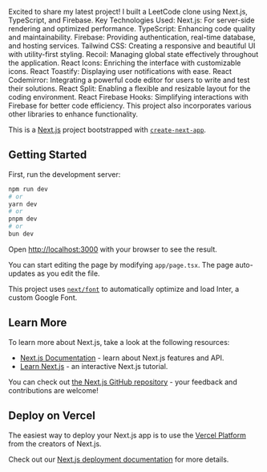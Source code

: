 Excited to share my latest project! I built a LeetCode clone using Next.js, TypeScript, and Firebase. 
Key Technologies Used:
Next.js: For server-side rendering and optimized performance.
TypeScript: Enhancing code quality and maintainability.
Firebase: Providing authentication, real-time database, and hosting services.
Tailwind CSS: Creating a responsive and beautiful UI with utility-first styling.
Recoil: Managing global state effectively throughout the application.
React Icons: Enriching the interface with customizable icons.
React Toastify: Displaying user notifications with ease.
React Codemirror: Integrating a powerful code editor for users to write and test their solutions.
React Split: Enabling a flexible and resizable layout for the coding environment.
React Firebase Hooks: Simplifying interactions with Firebase for better code efficiency.
This project also incorporates various other libraries to enhance functionality.

This is a [Next.js](https://nextjs.org/) project bootstrapped with [`create-next-app`](https://github.com/vercel/next.js/tree/canary/packages/create-next-app).

## Getting Started

First, run the development server:

```bash
npm run dev
# or
yarn dev
# or
pnpm dev
# or
bun dev
```

Open [http://localhost:3000](http://localhost:3000) with your browser to see the result.

You can start editing the page by modifying `app/page.tsx`. The page auto-updates as you edit the file.

This project uses [`next/font`](https://nextjs.org/docs/basic-features/font-optimization) to automatically optimize and load Inter, a custom Google Font.

## Learn More

To learn more about Next.js, take a look at the following resources:

- [Next.js Documentation](https://nextjs.org/docs) - learn about Next.js features and API.
- [Learn Next.js](https://nextjs.org/learn) - an interactive Next.js tutorial.

You can check out [the Next.js GitHub repository](https://github.com/vercel/next.js/) - your feedback and contributions are welcome!

## Deploy on Vercel

The easiest way to deploy your Next.js app is to use the [Vercel Platform](https://vercel.com/new?utm_medium=default-template&filter=next.js&utm_source=create-next-app&utm_campaign=create-next-app-readme) from the creators of Next.js.

Check out our [Next.js deployment documentation](https://nextjs.org/docs/deployment) for more details.
